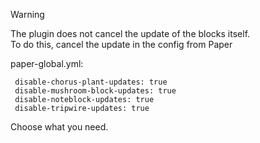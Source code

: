 > [!WARNING]
> The plugin does not cancel the update of the blocks itself.  
> To do this, cancel the update in the config from Paper
> 
> paper-global.yml:
> ```
>  disable-chorus-plant-updates: true
>  disable-mushroom-block-updates: true
>  disable-noteblock-updates: true
>  disable-tripwire-updates: true
> ```
> Choose what you need.
